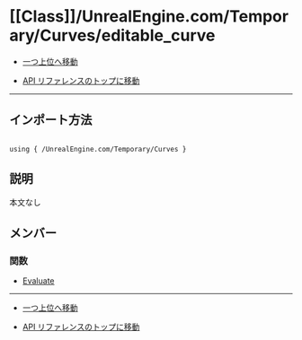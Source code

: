 # [[Class]]/UnrealEngine.com/Temporary/Curves/editable_curve

- [一つ上位へ移動](../main.md)

- [API リファレンスのトップに移動](/main.md)

---

## インポート方法

```verse

using { /UnrealEngine.com/Temporary/Curves }

```

## 説明

本文なし

## メンバー

### 関数

- [Evaluate](./F_Evaluate/main.md)

---

- [一つ上位へ移動](../main.md)

- [API リファレンスのトップに移動](/main.md)
